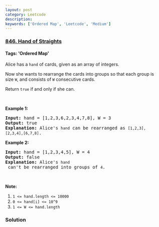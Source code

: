```yaml
---
layout: post
category: Leetcode
description: 
keywords: ['Ordered Map', 'Leetcode', 'Medium']
---
```

### [846. Hand of Straights](https://leetcode.com/problems/hand-of-straights)

#### Tags: 'Ordered Map'

<div class="content__u3I1 question-content__JfgR"><div><p>Alice has a <code>hand</code> of cards, given as an array of integers.</p>
<p>Now she wants to rearrange the cards into groups so that each group is size <code>W</code>, and consists of <code>W</code> consecutive cards.</p>
<p>Return <code>true</code> if and only if she can.</p>
<p> </p>
<ol>
</ol>
<p><strong>Example 1:</strong></p>
<pre><strong>Input: </strong>hand = [1,2,3,6,2,3,4,7,8], W = 3
<strong>Output: </strong>true
<strong>Explanation:</strong> Alice's <code>hand</code> can be rearranged as <code>[1,2,3],[2,3,4],[6,7,8]</code>.</pre>
<p><strong>Example 2:</strong></p>
<pre><strong>Input: </strong>hand = [1,2,3,4,5], W = 4
<strong>Output: </strong>false
<strong>Explanation:</strong> Alice's <code>hand</code> can't be rearranged into groups of <code>4</code>.</pre>
<p> </p>
<p><strong>Note:</strong></p>
<ol>
<li><code>1 &lt;= hand.length &lt;= 10000</code></li>
<li><code>0 &lt;= hand[i] &lt;= 10^9</code></li>
<li><code>1 &lt;= W &lt;= hand.length</code></li>
</ol>
</div></div>

### Solution
